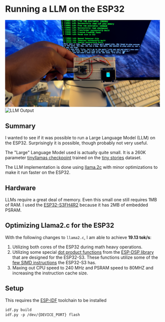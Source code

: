 # Running a LLM on the ESP32
![LLM on ESP32](/ESP32_LLM.jpg)
![LLM Output](/ESP32%20LLM%20Video_1.gif)

## Summary
I wanted to see if it was possible to run a Large Language Model (LLM) on the ESP32. Surprisingly it is possible, though probably not very useful.

The "Large" Language Model used is actually quite small. It is a 260K parameter [tinyllamas checkpoint](https://huggingface.co/karpathy/tinyllamas/tree/main/stories260K) trained on the [tiny stories](https://huggingface.co/datasets/roneneldan/TinyStories) dataset.

The LLM implementation is done using [llama.2c](https://github.com/karpathy/llama2.c) with minor optimizations to make it run faster on the ESP32.

## Hardware
LLMs require a great deal of memory. Even this small one still requires 1MB of RAM. I used the [ESP32-S3FH4R2](https://www.mouser.com/ProductDetail/Espressif-Systems/ESP32-S3FH4R2?qs=tlsG%2FOw5FFjPrwkmZSBQNA%3D%3D) because it has 2MB of embedded PSRAM.

## Optimizing Llama2.c for the ESP32

With the following changes to `llama2.c`, I am able to achieve **19.13 tok/s**:

1. Utilizing both cores of the ESP32 during math heavy operations.
2. Utilizing some special [dot product functions](https://github.com/espressif/esp-dsp/tree/master/modules/dotprod/float) from the [ESP-DSP library](https://github.com/espressif/esp-dsp) that are designed for the ESP32-S3. These functions utilize some of the [few SIMD instructions](https://bitbanksoftware.blogspot.com/2024/01/surprise-esp32-s3-has-few-simd.html) the ESP32-S3 has.
3. Maxing out CPU speed to 240 MHz and PSRAM speed to 80MHZ and increasing the instruction cache size.


## Setup
This requires the [ESP-IDF](https://docs.espressif.com/projects/esp-idf/en/stable/esp32/get-started/index.html#installation) toolchain to be installed

```
idf.py build
idf.py -p /dev/{DEVICE_PORT} flash
```


